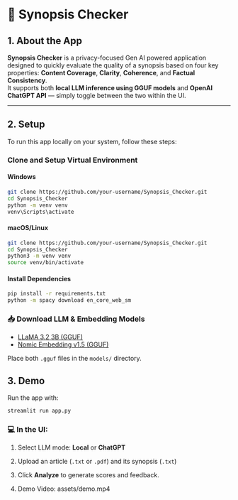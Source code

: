 # 🧠 Synopsis Checker

## 1. About the App

**Synopsis Checker** is a privacy-focused Gen AI powered application designed to quickly evaluate the quality of a synopsis based on four key properties: **Content Coverage**, **Clarity**, **Coherence**, and **Factual Consistency**.  
It supports both **local LLM inference using GGUF models** and **OpenAI ChatGPT API** — simply toggle between the two within the UI.

---

## 2. Setup

To run this app locally on your system, follow these steps:

### Clone and Setup Virtual Environment

#### Windows
```bash
git clone https://github.com/your-username/Synopsis_Checker.git
cd Synopsis_Checker
python -m venv venv
venv\Scripts\activate
```

#### macOS/Linux
```bash
git clone https://github.com/your-username/Synopsis_Checker.git
cd Synopsis_Checker
python3 -m venv venv
source venv/bin/activate
```

#### Install Dependencies
```bash
pip install -r requirements.txt
python -m spacy download en_core_web_sm
```

### 📥 Download LLM & Embedding Models

- [LLaMA 3.2 3B (GGUF)](https://huggingface.co/bartowski/Llama-3.2-3B-Instruct-GGUF/resolve/main/Llama-3.2-3B-Instruct-Q4_K_M.gguf?download=true)  
- [Nomic Embedding v1.5 (GGUF)](https://huggingface.co/nomic-ai/nomic-embed-text-v1.5-GGUF/resolve/main/nomic-embed-text-v1.5.f16.gguf?download=true)

Place both `.gguf` files in the `models/` directory.


## 3. Demo

Run the app with:

```bash
streamlit run app.py
```
### 💻 In the UI: 

1. Select LLM mode: **Local** or **ChatGPT**
2. Upload an article (`.txt` or `.pdf`) and its synopsis (`.txt`)
3. Click **Analyze** to generate scores and feedback. 

5.   Demo Video: assets/demo.mp4
